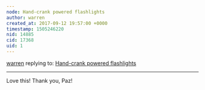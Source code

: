 ```yaml
---
node: Hand-crank powered flashlights 
author: warren
created_at: 2017-09-12 19:57:00 +0000
timestamp: 1505246220
nid: 14885
cid: 17368
uid: 1
---
```




[warren](../profile/warren) replying to: [Hand-crank powered flashlights ](../notes/pazb/09-12-2017/hand-crank-powered-flashlights)

----
Love this! Thank you, Paz!